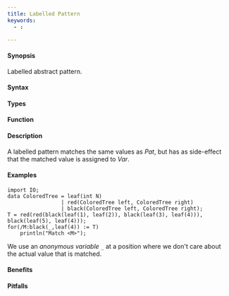 ```yaml
---
title: Labelled Pattern
keywords:
  - :

---
```


#### Synopsis

Labelled abstract pattern.

#### Syntax

#### Types

#### Function

#### Description

A labelled pattern matches the same values as _Pat_, but has as side-effect that the matched value is assigned to _Var_.

#### Examples

```rascal-shell
import IO;
data ColoredTree = leaf(int N)
                 | red(ColoredTree left, ColoredTree right) 
                 | black(ColoredTree left, ColoredTree right);
T = red(red(black(leaf(1), leaf(2)), black(leaf(3), leaf(4))), black(leaf(5), leaf(4)));
for(/M:black(_,leaf(4)) := T)
    println("Match <M>");
```
We use an *anonymous variable* `_` at a position where we don't care about the actual value that is matched.

#### Benefits

#### Pitfalls

